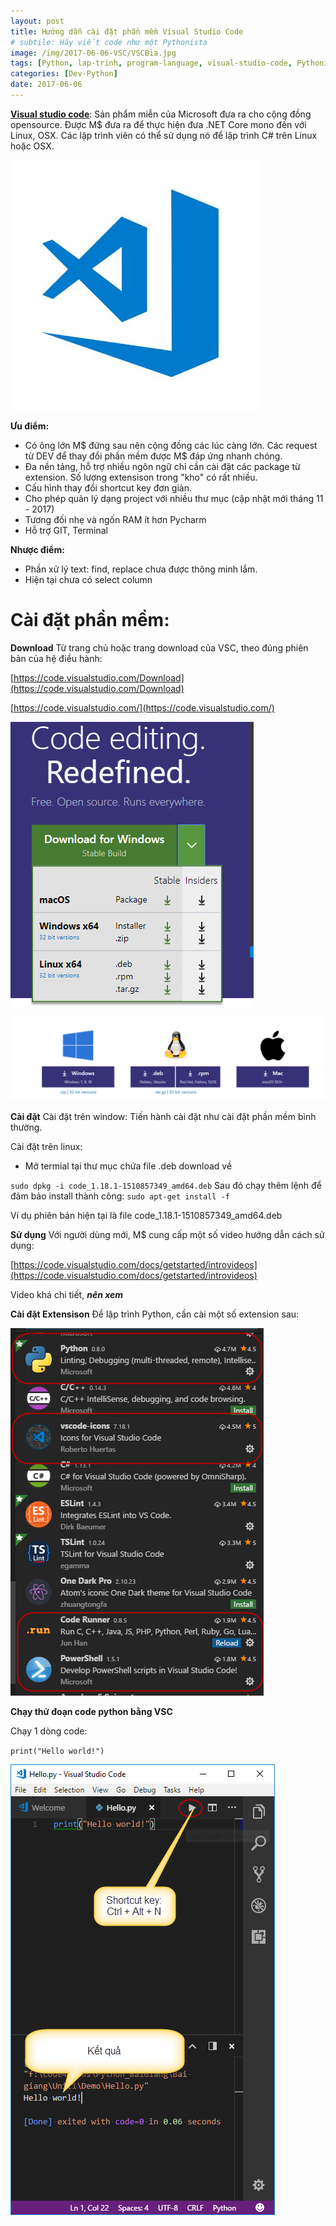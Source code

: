 ```yaml
---
layout: post
title: Hướng dẫn cài đặt phần mềm Visual Studio Code
# subtile: Hãy viết code như một Pythonista
image: /img/2017-06-06-VSC/VSCBia.jpg
tags: [Python, lap-trinh, program-language, visual-studio-code, Pythonista]
categories: [Dev-Python]
date: 2017-06-06
---
```



**[Visual studio code](https://code.visualstudio.com/)**: Sản phẩm miễn của Microsoft đưa ra cho cộng đồng opensource. Được M$ đưa ra để thực hiện đưa .NET Core mono đến với Linux, OSX. Các lập trình viên có thể sử dụng nó để lập trình C# trên Linux hoặc OSX.

![VisualStudioCode](/img/2017-06-06-VSC/VSCBia.jpg)


**Ưu điểm:**
- Có ông lớn M$ đứng sau nên cộng đồng các lúc càng lớn. Các request từ DEV để thay đổi phần mềm được M$ đáp ứng nhanh chóng.
- Đa nền tảng, hỗ trợ nhiều ngôn ngữ chỉ cần cài đặt các package từ extension. Số lượng extensison trong "kho" có rất nhiều. 
- Cấu hình thay đổi shortcut key đơn giản.
- Cho phép quản lý dạng project với nhiều thư mục (cập nhật mới tháng 11 - 2017)
- Tương đối nhẹ và ngốn RAM ít hơn Pycharm
- Hỗ trợ GIT, Terminal

**Nhược điểm:**
- Phần xử lý text: find, replace chưa được thông minh lắm.
- Hiện tại chưa có select column 


# Cài đặt phần mềm:
**Download** Từ trang chủ hoặc trang download của VSC, theo đúng phiên bản của hệ điều hành: 

[https://code.visualstudio.com/Download](https://code.visualstudio.com/Download)

[https://code.visualstudio.com/](https://code.visualstudio.com/)

![VisualStudioCode](/img/2017-06-06-VSC/VSC1.png)

![VisualStudioCode](/img/2017-06-06-VSC/VSC2.png)


**Cài đặt**
Cài đặt trên window: Tiến hành cài đặt như cài đặt phần mềm bình thường.

Cài đặt trên linux:
- Mở termial tại thư mục chứa file .deb download về


`
sudo dpkg -i code_1.18.1-1510857349_amd64.deb
`
Sau đó chạy thêm lệnh để đảm bảo install thành công: 
`
sudo apt-get install -f
`


Ví dụ phiên bản hiện tại là file code_1.18.1-1510857349_amd64.deb

**Sử dụng**
Với người dùng mới, M$ cung cấp một số video hướng dẫn cách sử dụng:

[https://code.visualstudio.com/docs/getstarted/introvideos](https://code.visualstudio.com/docs/getstarted/introvideos)

Video khá chi tiết, _**nên xem**_

**Cài đặt Extensison**
Để lập trình Python, cần cài một số extension sau:

![VisualStudioCode](/img/2017-06-06-VSC/VSC3.png)

**Chạy thử đoạn code python bằng VSC**

Chạy 1 dòng code:

`
print("Hello world!")
`

![VisualStudioCode](/img/2017-06-06-VSC/VSC4.png)
